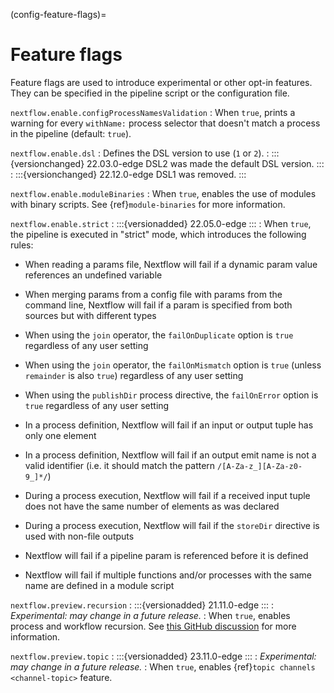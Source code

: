 (config-feature-flags)=

# Feature flags

Feature flags are used to introduce experimental or other opt-in features. They can be specified in the pipeline script or the configuration file.

`nextflow.enable.configProcessNamesValidation`
: When `true`, prints a warning for every `withName:` process selector that doesn't match a process in the pipeline (default: `true`).

`nextflow.enable.dsl`
: Defines the DSL version to use (`1` or `2`).
: :::{versionchanged} 22.03.0-edge
  DSL2 was made the default DSL version.
  :::
: :::{versionchanged} 22.12.0-edge
  DSL1 was removed.
  :::

`nextflow.enable.moduleBinaries`
: When `true`, enables the use of modules with binary scripts. See {ref}`module-binaries` for more information.

`nextflow.enable.strict`
: :::{versionadded} 22.05.0-edge
  :::
: When `true`, the pipeline is executed in "strict" mode, which introduces the following rules:

  - When reading a params file, Nextflow will fail if a dynamic param value references an undefined variable

  - When merging params from a config file with params from the command line, Nextflow will fail if a param is specified from both sources but with different types

  - When using the `join` operator, the `failOnDuplicate` option is `true` regardless of any user setting

  - When using the `join` operator, the `failOnMismatch` option is `true` (unless `remainder` is also `true`) regardless of any user setting

  - When using the `publishDir` process directive, the `failOnError` option is `true` regardless of any user setting

  - In a process definition, Nextflow will fail if an input or output tuple has only one element

  - In a process definition, Nextflow will fail if an output emit name is not a valid identifier (i.e. it should match the pattern `/[A-Za-z_][A-Za-z0-9_]*/`)

  - During a process execution, Nextflow will fail if a received input tuple does not have the same number of elements as was declared

  - During a process execution, Nextflow will fail if the `storeDir` directive is used with non-file outputs

  - Nextflow will fail if a pipeline param is referenced before it is defined

  - Nextflow will fail if multiple functions and/or processes with the same name are defined in a module script

`nextflow.preview.recursion`
: :::{versionadded} 21.11.0-edge
  :::
: *Experimental: may change in a future release.*
: When `true`, enables process and workflow recursion. See [this GitHub discussion](https://github.com/nextflow-io/nextflow/discussions/2521) for more information.

`nextflow.preview.topic`
: :::{versionadded} 23.11.0-edge
  :::
: *Experimental: may change in a future release.*
: When `true`, enables {ref}`topic channels <channel-topic>` feature.
